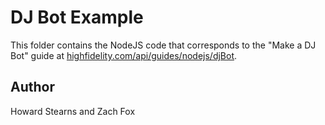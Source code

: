 # DJ Bot Example
This folder contains the NodeJS code that corresponds to the "Make a DJ Bot" guide at [highfidelity.com/api/guides/nodejs/djBot](https://www.highfidelity.com/api/guides/nodejs/djBot).

## Author
Howard Stearns and Zach Fox
